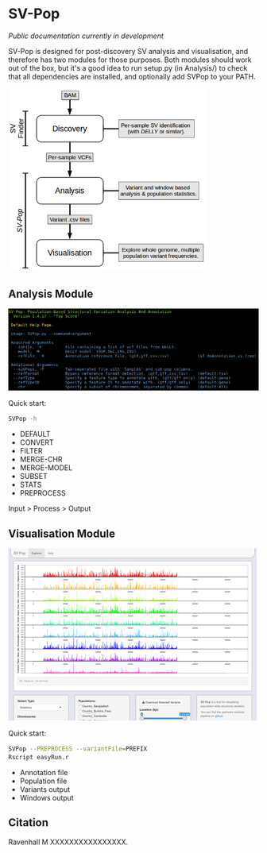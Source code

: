 # SV-Pop
_Public documentation currently in development_

SV-Pop is designed for post-discovery SV analysis and visualisation, and therefore has two modules for those purposes. Both modules should work out of the box, but it's a good idea to run setup.py (in Analysis/) to check that all dependencies are installed, and optionally add SVPop to your PATH.

<img src="https://raw.githubusercontent.com/mattravenhall/SV-Pop/master/Images/Pipeline.png" alt="Pipeline Overview" width="400"/>

## Analysis Module
<img src="https://raw.githubusercontent.com/mattravenhall/SV-Pop/master/Images/Preview_Analysis.png" alt="Preview Analysis" width="800"/>

Quick start:
```bash
SVPop -h
```

- DEFAULT
- CONVERT
- FILTER
- MERGE-CHR
- MERGE-MODEL
- SUBSET
- STATS
- PREPROCESS

Input > Process > Output

## Visualisation Module
<img src="https://raw.githubusercontent.com/mattravenhall/SV-Pop/master/Images/Preview_Visualisation.png" alt="Preview Visualiser"/>

Quick start:
```bash
SVPop --PREPROCESS --variantFile=PREFIX
Rscript easyRun.r
```

- Annotation file
- Population file
- Variants output
- Windows output

## Citation
Ravenhall M XXXXXXXXXXXXXXXX.
